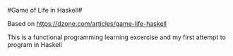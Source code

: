 #Game of Life in Haskell#

Based on https://dzone.com/articles/game-life-haskell

This is a functional programming learning excercise and my first attempt to program in Haskell
